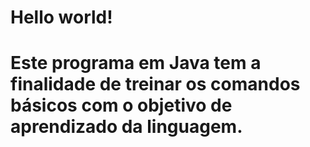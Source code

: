 <h1>Hello world!<h1/>
<p>Este programa em Java tem a finalidade de treinar os comandos básicos com o objetivo de aprendizado da linguagem.<p/>
